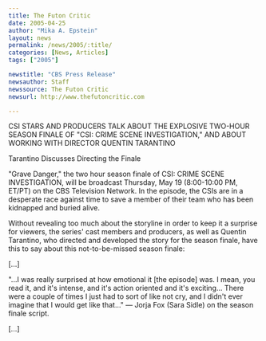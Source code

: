 ```yaml
---
title: The Futon Critic
date: 2005-04-25
author: "Mika A. Epstein"
layout: news
permalink: /news/2005/:title/
categories: [News, Articles]
tags: ["2005"]

newstitle: "CBS Press Release"
newsauthor: Staff
newssource: The Futon Critic
newsurl: http://www.thefutoncritic.com

---
```

CSI STARS AND PRODUCERS TALK ABOUT THE EXPLOSIVE TWO-HOUR SEASON FINALE OF "CSI: CRIME SCENE INVESTIGATION," AND ABOUT WORKING WITH DIRECTOR QUENTIN TARANTINO

Tarantino Discusses Directing the Finale

"Grave Danger," the two hour season finale of CSI: CRIME SCENE INVESTIGATION, will be broadcast Thursday, May 19 (8:00-10:00 PM, ET/PT) on the CBS Television Network. In the episode, the CSIs are in a desperate race against time to save a member of their team who has been kidnapped and buried alive.

Without revealing too much about the storyline in order to keep it a surprise for viewers, the series' cast members and producers, as well as Quentin Tarantino, who directed and developed the story for the season finale, have this to say about this not-to-be-missed season finale:

[...]

"...I was really surprised at how emotional it [the episode] was. I mean, you read it, and it's intense, and it's action oriented and it's exciting... There were a couple of times I just had to sort of like not cry, and I didn't ever imagine that I would get like that..." &#8212; Jorja Fox (Sara Sidle) on the season finale script.

[...]

